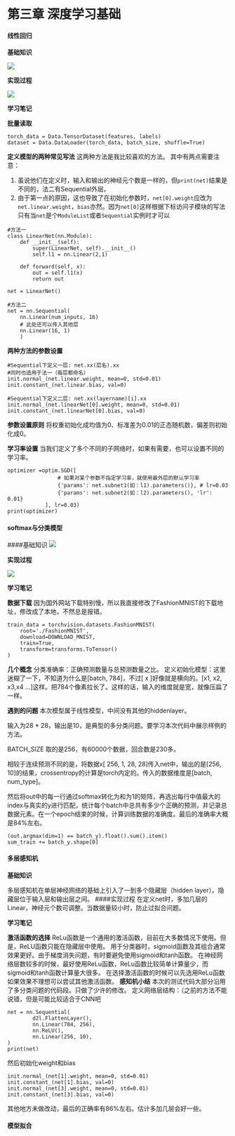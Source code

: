 # 第三章 深度学习基础

#### 线性回归

**基础知识**

![](https://img2018.cnblogs.com/blog/1813159/202002/1813159-20200214151129329-1552445965.png)

**实现过程**

![](https://img2018.cnblogs.com/blog/1813159/202002/1813159-20200214151321110-1768674041.png)

**学习笔记**

**批量读取**

```text
torch_data = Data.TensorDataset(features, labels)
dataset = Data.DataLoader(torch_data, batch_size, shuffle=True)
```

**定义模型的两种常见写法** 这两种方法是我比较喜欢的方法。 其中有两点需要注意：

1. 虽说他们在定义时，输入和输出的神经元个数是一样的，但`print(net)`结果是不同的，法二有Sequential外层。
2. 由于第一点的原因，这也导致了在初始化参数时，`net[0].weight`应改为`net.linear.weight`，`bias`亦然。因为`net[0]`这样根据下标访问子模块的写法只有当`net`是个`ModuleList`或者`Sequential`实例时才可以

```text
#方法一
class LinearNet(nn.Module):
    def __init__(self):
        super(LinearNet, self).__init__()
        self.l1 = nn.Linear(2,1)
        
    def forward(self, x):
        out = self.l1(x)
        return out
    
net = LinearNet()
​
#方法二
net = nn.Sequential(
    nn.Linear(num_inputs, 16)
    # 此处还可以传入其他层
    nn.Linear(16, 1)
    )
```

**两种方法的参数设置**

```text
#Sequential下定义一层: net.xx(层名).xx 
#同时也适用于法一（每层都命名）
init.normal_(net.linear.weight, mean=0, std=0.01)
init.constant_(net.linear.bias, val=0)
​
#Sequential下定义二层: net.xx(layername)[i].xx
init.normal_(net.linearNet[0].weight, mean=0, std=0.01)
init.constant_(net.linearNet[0].bias, val=0)
```

**参数设置原则** 将权重初始化成均值为0、标准差为0.01的正态随机数，偏差则初始化成0。

**学习率设置** 当我们定义了多个不同的子网络时，如果有需要，也可以设置不同的学习率。

```text
optimizer =optim.SGD([
                # 如果对某个参数不指定学习率，就使用最外层的默认学习率
                {'params': net.subnet1(如：l1).parameters()}, # lr=0.03
                {'params': net.subnet2(如：l2).parameters(), 'lr': 0.01}
            ], lr=0.03)
print(optimizer)
```

#### softmax与分类模型

\#\#\#\#基础知识 ![](https://img2018.cnblogs.com/blog/1813159/202002/1813159-20200214155456626-103327126.png)

**实现过程**

![](https://img2018.cnblogs.com/blog/1813159/202002/1813159-20200214155531558-1487989356.png)

**学习笔记**

**数据下载** 因为国外网站下载特别慢，所以我直接修改了FashionMNIST的下载地址，修改成了本地，不然总是报错。

```text
train_data = torchvision.datasets.FashionMNIST(
    root='./FashionMNIST',
    download=DOWNLOAD_MNIST,
    train=True,
    transform=transforms.ToTensor()
)
```

**几个概念** 分类准确率：正确预测数量与总预测数量之比。 定义初始化模型：这里迷糊了一下，不知道为什么是\[batch, 784\]，不过\[ x \]好像就是横向的。\[x1, x2, x3,x4 ...\]这样。把784个像素拉长了。这样的话，输入的维度就是宽，就像压扁了一样。

**遇到的问题** 本次模型属于线性模型，中间没有其他的hiddenlayer。

输入为28 \* 28，输出是10，是典型的多分类问题。要学习本次代码中展示样例的方法。

BATCH\_SIZE 取的是256，有60000个数据，回合数是230多。

相较于连续预测不同的是，将数据x\[ 256, 1, 28, 28\]传入net中，输出的是\[256, 10\]的结果，crossentropy的计算是torch内定的。传入的数据维度是\[batch, num\_type\]。

然后将out中的每一行通过softmax转化为和为1的矩阵，再选出每行中值最大的index与真实的y进行匹配，统计每个batch中总共有多少个正确的预测，并记录总数据元素。在一个epoch结束的时候，计算训练数据的准确度。最后的准确率大概是84%左右。

```text
(out.argmax(dim=1) == batch_y).float().sum().item()
sum_train += batch_y.shape[0]
```

#### 多层感知机

**基础知识**

多层感知机在单层神经网络的基础上引入了一到多个隐藏层（hidden layer）。隐藏层位于输入层和输出层之间。 \#\#\#\#实现过程 在定义net时，多加几层的Linear，神经元个数可调整。当数据量较小时，防止过拟合问题。

**学习笔记**

**激活函数的选择** ReLu函数是一个通用的激活函数，目前在大多数情况下使用。但是，ReLU函数只能在隐藏层中使用。 用于分类器时，sigmoid函数及其组合通常效果更好。由于梯度消失问题，有时要避免使用sigmoid和tanh函数。 在神经网络层数较多的时候，最好使用ReLu函数，ReLu函数比较简单计算量少，而sigmoid和tanh函数计算量大很多。 在选择激活函数的时候可以先选用ReLu函数如果效果不理想可以尝试其他激活函数。 **感知机小结** 本次的测试代码大部分沿用了多分类问题的代码段。只做了少许的修改。 定义网络层结构：（之前的方法不能说错，但是可能比较适合于CNN吧

```text
net = nn.Sequential(
        d2l.FlattenLayer(),
        nn.Linear(784, 256),
        nn.ReLU(),
        nn.Linear(256, 10),
)
print(net)
```

然后初始化weight和bias

```text
init.normal_(net[1].weight, mean=0, std=0.01)
init.constant_(net[1].bias, val=0)
init.normal_(net[3].weight, mean=0, std=0.01)
init.constant_(net[3].bias, val=0)
```

其他地方未做改动，最后的正确率有86%左右。估计多加几层会好一些。

#### 模型拟合

